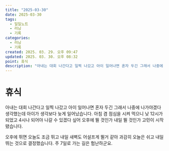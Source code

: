 ```yaml
---
title: "2025-03-30"
date: 2025-03-30
tags:
  - 일일노트
  - 러닝
  - 기록
categories:
  - 러닝
  - 기록
created: 2025. 03. 29. 오후 09:47
updated: 2025. 03. 30. 오후 08:32
point: 휴식
description: "아내는 대회 나간다고 일찍 나갔고 아이 일어나면 혼자 두긴 그래서 나중에 나가야겠다 생각했는데 아이가 생각보다 늦게 일어났습니다. 아침 겸 점심을 시켜 먹으니 낮 12시가 되었고 4시나 되어야 나갈 수 있겠다 싶어 오후에 뛸 것인가 내일 뛸 것인가 고민이 시작됐습니다. 오후에 뛰면 오늘"
---
```


# 휴식

아내는 대회 나간다고 일찍 나갔고 아이 일어나면 혼자 두긴 그래서 나중에 나가야겠다 생각했는데 아이가 생각보다 늦게 일어났습니다. 아침 겸 점심을 시켜 먹으니 낮 12시가 되었고 4시나 되어야 나갈 수 있겠다 싶어 오후에 뛸 것인가 내일 뛸 것인가 고민이 시작됐습니다.

오후에 뛰면 오늘도 조금 뛰고 내일 새벽도 어설프게 뛸거 같아 과감히 오늘은 쉬고 내일 뛰는 것으로 결정했습니다. 주 7일로 가는 길은 험난하군요.
